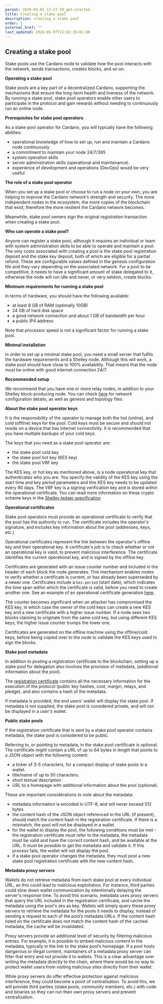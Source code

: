 ```yaml
---
parent: 2020-05-05_12-27-39_get-started
title: Creating a stake pool
description: creating a stake pool
order: 1
external_href: ""
last_updated: 2020-06-07T22:02:35+01:00
---
```

## Creating a stake pool
Stake pools use the Cardano node to validate how the pool interacts with the network, sends transactions, creates blocks, and so on. 

**Operating a stake pool**

Stake pools are a key part of a decentralized Cardano, supporting the mechanisms that ensure the long-term health and liveness of the network. By running a stake pool, stake pool operators enable other users to participate in the protocol and gain rewards without needing to continuously run an online node. 

**Prerequisites for stake pool operators**

As a stake pool operator for Cardano, you will typically have the following abilities:
* operational knowledge of how to set up, run and maintain a Cardano node continuously
* a commitment to maintain your node 24/7/365
* system operation skills
* server administration skills (operational and maintenance).
* experience of development and operations (DevOps) would be very useful

**The role of a stake pool operator**

When you set up a stake pool or choose to run a node on your own, you are helping to improve the Cardano network’s strength and security. The more independent nodes in the ecosystem, the more copies of the blockchain that exist, therefore the more resilient the Cardano network becomes. 

Meanwhile, stake pool owners sign the original registration transaction when creating a stake pool.

**Who can operate a stake pool?**

Anyone can register a stake pool, although it requires an individual or team with system administration skills to be able to operate and maintain a pool. The only costs associated with creating a pool is the stake pool registration deposit and the stake key deposit, both of which are eligible for a partial refund. These are  configurable values defined in the genesis configuration file and they vary depending on the associated network. For a pool to be competitive, it needs to have a significant amount of stake delegated to it, otherwise the node will run idle and never, or very seldom, create blocks. 

**Minimum requirements for running a stake pool**

In terms of hardware, you should have the following available:
* at least 8 GB of RAM (optimally 10GB)
* 24 GB of hard disk space
* a good network connection and about 1 GB of bandwidth per hour
* a public IP4 address

Note that processor speed is not a significant factor for running a stake pool. 

**Minimal installation**

In order to set up a minimal stake pool, you need a small server that fulfils the hardware requirements and a Shelley node.  Although this will work, a stake pool should have close to 100% availability. That means that the node must be online with good internet connection 24/7. 

**Recommended setup**

We recommend that you have one or more relay nodes, in addition to your Shelley block-producing node. You can check [here](https://github.com/input-output-hk/cardano-node#network-configuration-genesis-and-topology-files) for network configuration details, as well as genesis and topology files.


**About the stake pool operator keys**

It is the responsibility of the operator to manage both the hot (online), and cold (offline) keys for the pool. Cold keys must be secure and should not reside on a device that has internet connectivity. It is recommended that you have multiple backups of your cold keys. 

The keys that you need as a stake pool operator are:
* the stake pool cold key
* the stake pool hot key (KES key) 
* the stake pool VRF key

The KES key, or hot key as mentioned above, is a node operational key that authenticates who you are. You specify the validity of the KES key using the start time and key period parameters and this KES key needs to be updated every 90 days. The VRF key is a signing verification key and is stored within the operational certificate. You can read more information on these crypto scheme keys in the [Shelley ledger specification](https://hydra.iohk.io/build/2473732/download/1/ledger-spec.pdf)

**Operational certificates**

Stake pool operators must provide an operational certificate to verify that the pool has the authority to run. The certificate includes the operator's signature, and includes key information about the pool (addresses, keys, etc.)

Operational certificates represent the link between the operator's offline key and their operational key. A certificate's job is to check whether or not an operational key is valid, to prevent malicious interference. The certificate identifies the current operational key, and is signed by the offline key. 

Certificates are generated with an issue counter number and included in the header of each block the node generates. This mechanism enables nodes to verify whether a certificate is current, or has already been superseded by a newer one. Certificates include a `kes-period` (start date), which indicates the time span within which the certificate is valid, before you need to create another one. See an example of an operational certificate generation [here](https://docs.cardano.org/projects/cardano-node/en/latest/stake-pool-operations/node_keys.html#generate-the-operational-certificate).

The counter becomes significant when an attacker has compromised the KES key, in which case the owner of the cold keys can create a new KES key and a new certificate with a higher issue number. If a node sees two blocks claiming to originate from the same cold key, but using different KES keys, the higher issue counter trumps the lower one.

Certificates are generated on the offline machine using the offline/cold keys, before being copied over to the node to validate the KES keys used to sign the blocks. 

**Stake pool metadata**

In addition to posting a registration certificate to the blockchain, setting up a stake pool for delegation also involves the provision of metadata, (additional information about the pool). 

The [registration certificate](https://docs.cardano.org/projects/cardano-node/en/latest/stake-pool-operations/register_stakepool.html#generate-stake-pool-registration-certificate) contains all the necessary information for the execution of the protocol (public key hashes, cost, margin, relays, and pledge), and also contains a hash of the metadata.

If metadata is provided, the end users' wallet will display the stake pool. If metadata is not supplied, the stake pool is considered private, and will *not* be displayed in a user's wallet.

**Public stake pools**

If the registration certificate that is sent by a stake pool operator contains metadata, the stake pool is considered to be public. 

Referring to, or pointing to metadata, in the stake pool certificate is optional. The certificate *might* contain a URL of up to 64 bytes in length that points to a JSON object with the following content:
 
* a ticker of 3-5 characters, for a compact display of stake pools in a wallet.
* title/name of up to 50 characters.
* short textual description
* URL to a homepage with additional information about the pool (optional).

These are important considerations to note about the metadata:
* metadata information is encoded in UTF-8, and will never exceed 512 bytes
* the content hash of the JSON object referenced in the URL (if present), should match the content hash in the registration certificate. If there is a mismatch, the pool will not be displayed in a wallet.
* for the wallet to display the pool, the following conditions must be met - the registration certificate must refer to the metadata, the metadata must be valid and have the correct content hash, and be available at the URL. It must be possible to get the metadata and validate it. If this process fails, the wallet will not display the pool.
* if a stake pool operator changes the metadata, they must post a new stake pool registration certificate with the new content hash.

**Metadata proxy servers**

Wallets do not retrieve metadata from each stake pool at every individual URL, as this could lead to malicious exploitation. For instance, third parties could slow down wallet communication by intentionally delaying the server's response time. To avoid this scenario, metadata uses proxy servers that query the URL included in the registration certificate, and cache the metadata using the pool's sks as key. Wallets will simply query these proxy servers to retrieve the metadata for the pools it needs to display, instead of sending a request to each of the pool’s metadata URLs. If the content hash listed on the certificate does not match the content hash of the cached metadata, the cache will be invalidated.

Proxy servers provide an additional level of security by filtering malicious entries. For example, it is possible to embed malicious content in the metadata, typically in the link to the stake pool’s homepage. If a pool hosts dangerous or illegal content, maintainers of a metadata proxy server can filter that entry and not provide it to wallets. This is a clear advantage over writing the metadata directly to the chain, where there would be no way to protect wallet users from visiting malicious sites directly from their wallet.

While proxy servers do offer effective protection against malicious interference, they could become a point of centralisation. To avoid this, we will provide third parties (stake pools, community members, etc.) with code and binaries so they can run their own proxy servers and prevent centralization.

